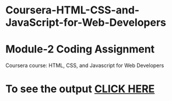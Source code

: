 # Coursera-HTML-CSS-and-JavaScript-for-Web-Developers
# Module-2 Coding Assignment

Coursera course: HTML, CSS, and Javascript for Web Developers

# To see the output [CLICK HERE]()

